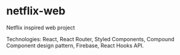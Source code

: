 # netflix-web
Netflix inspired web project

Technologies: React, React Router, Styled Components, Compound Component design pattern, Firebase, React Hooks API.
